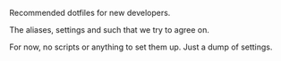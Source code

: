 Recommended dotfiles for new developers.

The aliases, settings and such that we try to agree on.

For now, no scripts or anything to set them up. Just a dump of settings.
